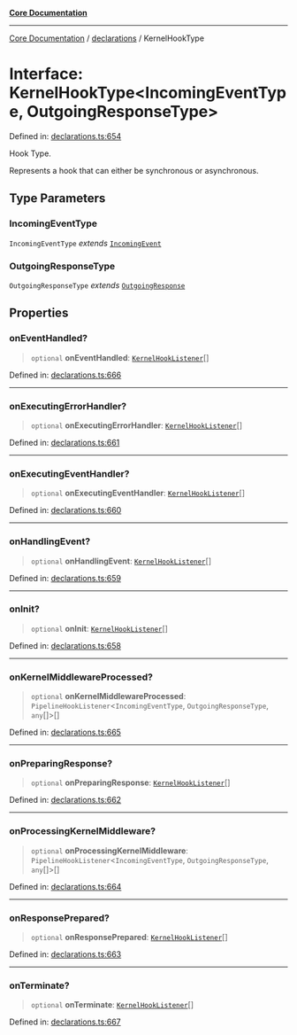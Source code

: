[**Core Documentation**](../../README.md)

***

[Core Documentation](../../README.md) / [declarations](../README.md) / KernelHookType

# Interface: KernelHookType\<IncomingEventType, OutgoingResponseType\>

Defined in: [declarations.ts:654](https://github.com/stonemjs/core/blob/b1f29857c7f1e529739f22d486494bed3b22d2c6/src/declarations.ts#L654)

Hook Type.

Represents a hook that can either be synchronous or asynchronous.

## Type Parameters

### IncomingEventType

`IncomingEventType` *extends* [`IncomingEvent`](../../events/IncomingEvent/classes/IncomingEvent.md)

### OutgoingResponseType

`OutgoingResponseType` *extends* [`OutgoingResponse`](../../events/OutgoingResponse/classes/OutgoingResponse.md)

## Properties

### onEventHandled?

> `optional` **onEventHandled**: [`KernelHookListener`](../type-aliases/KernelHookListener.md)[]

Defined in: [declarations.ts:666](https://github.com/stonemjs/core/blob/b1f29857c7f1e529739f22d486494bed3b22d2c6/src/declarations.ts#L666)

***

### onExecutingErrorHandler?

> `optional` **onExecutingErrorHandler**: [`KernelHookListener`](../type-aliases/KernelHookListener.md)[]

Defined in: [declarations.ts:661](https://github.com/stonemjs/core/blob/b1f29857c7f1e529739f22d486494bed3b22d2c6/src/declarations.ts#L661)

***

### onExecutingEventHandler?

> `optional` **onExecutingEventHandler**: [`KernelHookListener`](../type-aliases/KernelHookListener.md)[]

Defined in: [declarations.ts:660](https://github.com/stonemjs/core/blob/b1f29857c7f1e529739f22d486494bed3b22d2c6/src/declarations.ts#L660)

***

### onHandlingEvent?

> `optional` **onHandlingEvent**: [`KernelHookListener`](../type-aliases/KernelHookListener.md)[]

Defined in: [declarations.ts:659](https://github.com/stonemjs/core/blob/b1f29857c7f1e529739f22d486494bed3b22d2c6/src/declarations.ts#L659)

***

### onInit?

> `optional` **onInit**: [`KernelHookListener`](../type-aliases/KernelHookListener.md)[]

Defined in: [declarations.ts:658](https://github.com/stonemjs/core/blob/b1f29857c7f1e529739f22d486494bed3b22d2c6/src/declarations.ts#L658)

***

### onKernelMiddlewareProcessed?

> `optional` **onKernelMiddlewareProcessed**: `PipelineHookListener`\<`IncomingEventType`, `OutgoingResponseType`, `any`[]\>[]

Defined in: [declarations.ts:665](https://github.com/stonemjs/core/blob/b1f29857c7f1e529739f22d486494bed3b22d2c6/src/declarations.ts#L665)

***

### onPreparingResponse?

> `optional` **onPreparingResponse**: [`KernelHookListener`](../type-aliases/KernelHookListener.md)[]

Defined in: [declarations.ts:662](https://github.com/stonemjs/core/blob/b1f29857c7f1e529739f22d486494bed3b22d2c6/src/declarations.ts#L662)

***

### onProcessingKernelMiddleware?

> `optional` **onProcessingKernelMiddleware**: `PipelineHookListener`\<`IncomingEventType`, `OutgoingResponseType`, `any`[]\>[]

Defined in: [declarations.ts:664](https://github.com/stonemjs/core/blob/b1f29857c7f1e529739f22d486494bed3b22d2c6/src/declarations.ts#L664)

***

### onResponsePrepared?

> `optional` **onResponsePrepared**: [`KernelHookListener`](../type-aliases/KernelHookListener.md)[]

Defined in: [declarations.ts:663](https://github.com/stonemjs/core/blob/b1f29857c7f1e529739f22d486494bed3b22d2c6/src/declarations.ts#L663)

***

### onTerminate?

> `optional` **onTerminate**: [`KernelHookListener`](../type-aliases/KernelHookListener.md)[]

Defined in: [declarations.ts:667](https://github.com/stonemjs/core/blob/b1f29857c7f1e529739f22d486494bed3b22d2c6/src/declarations.ts#L667)
